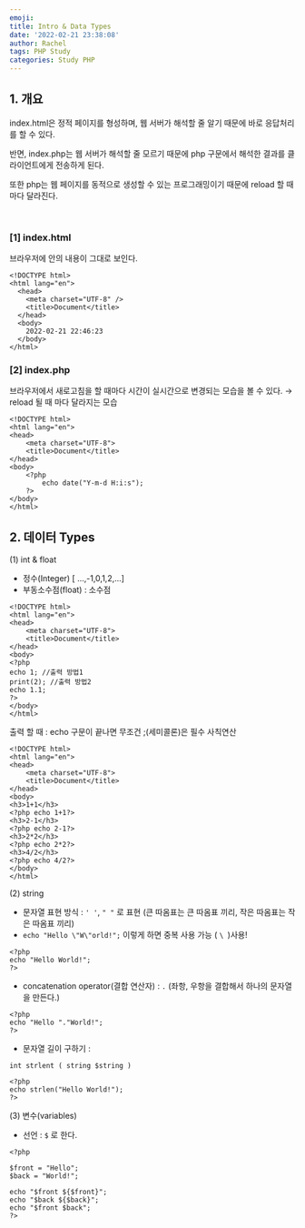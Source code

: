 ```yaml
---
emoji:
title: Intro & Data Types
date: '2022-02-21 23:38:08'
author: Rachel
tags: PHP Study
categories: Study PHP
---
```


## 1. 개요

index.html은 정적 페이지를 형성하며, 웹 서버가 해석할 줄 알기 때문에 바로 응답처리를 할 수 있다.

반면, index.php는 웹 서버가 해석할 줄 모르기 때문에 php 구문에서 해석한 결과를 클라이언트에게 전송하게 된다.

또한 php는 웹 페이지를 동적으로 생성할 수 있는 프로그래밍이기 때문에 reload 할 때마다 달라진다.

​

### [1] index.html

브라우저에 <body>안의 내용이 그대로 보인다.

```
<!DOCTYPE html>
<html lang="en">
  <head>
    <meta charset="UTF-8" />
    <title>Document</title>
  </head>
  <body>
    2022-02-21 22:46:23
  </body>
</html>
```

### [2] index.php

브라우저에서 새로고침을 할 때마다 시간이 실시간으로 변경되는 모습을 볼 수 있다. → reload 될 때 마다 달라지는 모습

```
<!DOCTYPE html>
<html lang="en">
<head>
    <meta charset="UTF-8">
    <title>Document</title>
</head>
<body>
    <?php
        echo date("Y-m-d H:i:s");
    ?>
</body>
</html>
```

## 2. 데이터 Types

[](https://www.php.net/manual/en/language.types.intro.php)

(1) int & float

- 정수(Integer) [ ...,-1,0,1,2,...]
- 부동소수점(float) : 소수점

```
<!DOCTYPE html>
<html lang="en">
<head>
    <meta charset="UTF-8">
    <title>Document</title>
</head>
<body>
<?php
echo 1; //출력 방법1
print(2); //출력 방법2
echo 1.1;
?>
</body>
</html>
```

출력 할 때 : echo
구문이 끝나면 무조건 ;(세미콜론)은 필수
사칙연산

```
<!DOCTYPE html>
<html lang="en">
<head>
    <meta charset="UTF-8">
    <title>Document</title>
</head>
<body>
<h3>1+1</h3>
<?php echo 1+1?>
<h3>2-1</h3>
<?php echo 2-1?>
<h3>2*2</h3>
<?php echo 2*2?>
<h3>4/2</h3>
<?php echo 4/2?>
</body>
</html>
```

(2) string

- 문자열 표현 방식 : `' '`, `" "` 로 표현 (큰 따옴표는 큰 따옴표 끼리, 작은 따옴표는 작은 따옴표 끼리)
- `echo "Hello \"W\"orld!";` 이렇게 하면 중복 사용 가능 ( `\ `)사용!

```
<?php
echo "Hello World!";
?>
```

- concatenation operator(결합 연산자) : `.` (좌항, 우항을 결합해서 하나의 문자열을 만든다.)

```
<?php
echo "Hello "."World!";
?>
```

- 문자열 길이 구하기 :

```
int strlent ( string $string )
```

```
<?php
echo strlen("Hello World!");
?>
```

(3) 변수(variables)

- 선언 : `$` 로 한다.

```
<?php

$front = "Hello";
$back = "World!";

echo "$front ${$front}";
echo "$back ${$back}";
echo "$front $back";
?>
```
